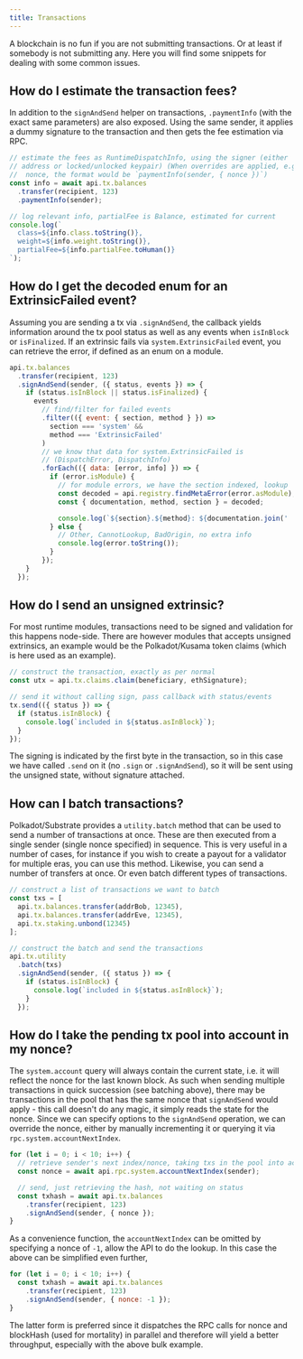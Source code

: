 ```yaml
---
title: Transactions
---
```


A blockchain is no fun if you are not submitting transactions. Or at least if somebody is not submitting any. Here you will find some snippets for dealing with some common issues.


## How do I estimate the transaction fees?

In addition to the `signAndSend` helper on transactions, `.paymentInfo` (with the exact same parameters) are also exposed. Using the same sender, it applies a dummy signature to the transaction and then gets the fee estimation via RPC.

```js
// estimate the fees as RuntimeDispatchInfo, using the signer (either
// address or locked/unlocked keypair) (When overrides are applied, e.g
//  nonce, the format would be `paymentInfo(sender, { nonce })`)
const info = await api.tx.balances
  .transfer(recipient, 123)
  .paymentInfo(sender);

// log relevant info, partialFee is Balance, estimated for current
console.log(`
  class=${info.class.toString()},
  weight=${info.weight.toString()},
  partialFee=${info.partialFee.toHuman()}
`);
```


## How do I get the decoded enum for an ExtrinsicFailed event?

Assuming you are sending a tx via `.signAndSend`, the callback yields information around the tx pool status as well as any events when `isInBlock` or `isFinalized`. If an extrinsic fails via `system.ExtrinsicFailed` event, you can retrieve the error, if defined as an enum on a module.

```js
api.tx.balances
  .transfer(recipient, 123)
  .signAndSend(sender, ({ status, events }) => {
    if (status.isInBlock || status.isFinalized) {
      events
        // find/filter for failed events
        .filter(({ event: { section, method } }) =>
          section === 'system' &&
          method === 'ExtrinsicFailed'
        )
        // we know that data for system.ExtrinsicFailed is
        // (DispatchError, DispatchInfo)
        .forEach(({ data: [error, info] }) => {
          if (error.isModule) {
            // for module errors, we have the section indexed, lookup
            const decoded = api.registry.findMetaError(error.asModule);
            const { documentation, method, section } = decoded;

            console.log(`${section}.${method}: ${documentation.join(' ')}`);
          } else {
            // Other, CannotLookup, BadOrigin, no extra info
            console.log(error.toString());
          }
        });
    }
  });
```


## How do I send an unsigned extrinsic?

For most runtime modules, transactions need to be signed and validation for this happens node-side. There are however modules that accepts unsigned extrinsics, an example would be the Polkadot/Kusama token claims (which is here used as an example).

```js
// construct the transaction, exactly as per normal
const utx = api.tx.claims.claim(beneficiary, ethSignature);

// send it without calling sign, pass callback with status/events
tx.send(({ status }) => {
  if (status.isInBlock) {
    console.log(`included in ${status.asInBlock}`);
  }
});
```

The signing is indicated by the first byte in the transaction, so in this case we have called `.send` on it (no `.sign` or `.signAndSend`), so it will be sent using the unsigned state, without signature attached.


## How can I batch transactions?

Polkadot/Substrate provides a `utility.batch` method that can be used to send a number of transactions at once. These are then executed from a single sender (single nonce specified) in sequence. This is very useful in a number of cases, for instance if you wish to create a payout for a validator for multiple eras, you can use this method. Likewise, you can send a number of transfers at once. Or even batch different types of transactions.

```js
// construct a list of transactions we want to batch
const txs = [
  api.tx.balances.transfer(addrBob, 12345),
  api.tx.balances.transfer(addrEve, 12345),
  api.tx.staking.unbond(12345)
];

// construct the batch and send the transactions
api.tx.utility
  .batch(txs)
  .signAndSend(sender, ({ status }) => {
    if (status.isInBlock) {
      console.log(`included in ${status.asInBlock}`);
    }
  });
```


## How do I take the pending tx pool into account in my nonce?

The `system.account` query will always contain the current state, i.e. it will reflect the nonce for the last known block. As such when sending multiple transactions in quick succession (see batching above), there may be transactions in the pool that has the same nonce that `signAndSend` would apply - this call doesn't do any magic, it simply reads the state for the nonce. Since we can specify options to the `signAndSend` operation, we can override the nonce, either by manually incrementing it or querying it via `rpc.system.accountNextIndex`.

```js
for (let i = 0; i < 10; i++) {
  // retrieve sender's next index/nonce, taking txs in the pool into account
  const nonce = await api.rpc.system.accountNextIndex(sender);

  // send, just retrieving the hash, not waiting on status
  const txhash = await api.tx.balances
    .transfer(recipient, 123)
    .signAndSend(sender, { nonce });
}
```

As a convenience function, the `accountNextIndex` can be omitted by specifying a nonce of `-1`, allow the API to do the lookup. In this case the above can be simplified even further,

```js
for (let i = 0; i < 10; i++) {
  const txhash = await api.tx.balances
    .transfer(recipient, 123)
    .signAndSend(sender, { nonce: -1 });
}
```

The latter form is preferred since it dispatches the RPC calls for nonce and blockHash (used for mortality) in parallel and therefore will yield a better throughput, especially with the above bulk example.
